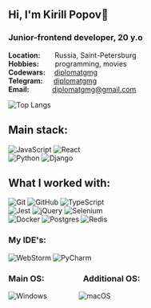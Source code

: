 ## Hi, I'm Kirill Popov👋

### Junior-frontend developer, 20 y.o

**Location:** &emsp;&ensp; Russia, Saint-Petersburg  
**Hobbies:** &emsp;&emsp;programming, movies  
**Codewars:** &emsp;[diplomatgmg](https://www.codewars.com/users/diplomatgmg)  
**Telegram:** &ensp;&ensp; [diplomatgmg](https://t.me/diplomatgmg)  
**Email:**&emsp;&emsp;&emsp; diplomatgmg@gmail.com

![Top Langs](https://github-readme-stats.vercel.app/api/top-langs/?username=diplomatgmg&layout=compact)


## Main stack:

![JavaScript](https://img.shields.io/badge/javascript-%23323330.svg?style=for-the-badge&logo=javascript&logoColor=%23F7DF1E)
![React](https://img.shields.io/badge/react-%2320232a.svg?style=for-the-badge&logo=react&logoColor=%2361DAFB)  
![Python](https://img.shields.io/badge/python-3670A0?style=for-the-badge&logo=python&logoColor=ffdd54)
![Django](https://img.shields.io/badge/django-%23092E20.svg?style=for-the-badge&logo=django&logoColor=white)

## What I worked with:

![Git](https://img.shields.io/badge/git-%23F05033.svg?style=for-the-badge&logo=git&logoColor=white)
![GitHub](https://img.shields.io/badge/github-%23121011.svg?style=for-the-badge&logo=github&logoColor=white)
![TypeScript](https://img.shields.io/badge/typescript-%23007ACC.svg?style=for-the-badge&logo=typescript&logoColor=white)  
![Jest](https://img.shields.io/badge/-jest-%23C21325?style=for-the-badge&logo=jest&logoColor=white)
![jQuery](https://img.shields.io/badge/jquery-%230769AD.svg?style=for-the-badge&logo=jquery&logoColor=white)
![Selenium](https://img.shields.io/badge/-selenium-%43B02A?style=for-the-badge&logo=selenium&logoColor=white)  
![Docker](https://img.shields.io/badge/docker-%230db7ed.svg?style=for-the-badge&logo=docker&logoColor=white)
![Postgres](https://img.shields.io/badge/postgres-%23316192.svg?style=for-the-badge&logo=postgresql&logoColor=white)
![Redis](https://img.shields.io/badge/redis-%23DD0031.svg?style=for-the-badge&logo=redis&logoColor=white)

### My IDE's:

![WebStorm](https://img.shields.io/badge/webstorm-143?style=for-the-badge&logo=webstorm&logoColor=white&color=black)
![PyCharm](https://img.shields.io/badge/pycharm-143?style=for-the-badge&logo=pycharm&logoColor=black&color=black&labelColor=green)

### Main OS: &ensp;&ensp;&ensp;&ensp;&ensp;&ensp;&ensp;&ensp;&ensp;Additional OS:

![Windows](https://img.shields.io/badge/Windows-0078D6?style=for-the-badge&logo=windows&logoColor=white)
&ensp;&ensp;&ensp;&ensp;&ensp;&ensp;&ensp;&ensp;
![macOS](https://img.shields.io/badge/mac%20os-000000?style=for-the-badge&logo=macos&logoColor=F0F0F0)
